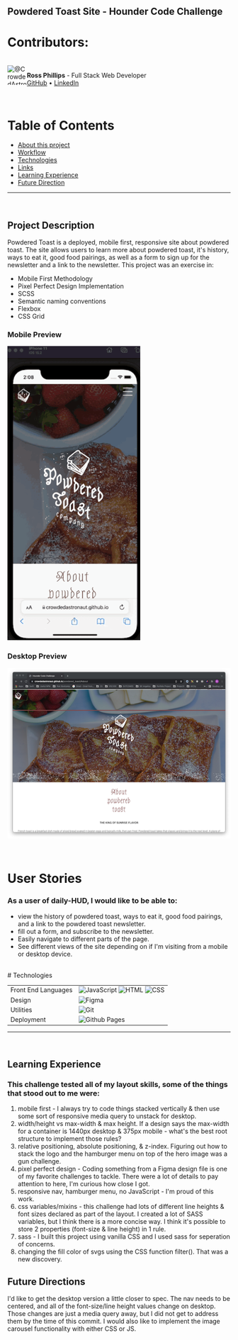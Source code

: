 ## Powdered Toast Site - Hounder Code Challenge

# Contributors:

<br />
<img  align="left" class="avatar avatar-user" src="https://avatars.githubusercontent.com/u/65795477?v=4" width="44" height="44" alt="@CrowdedAstronaut">

**Ross Phillips** - Full Stack Web Developer<br>
[GitHub](https://github.com/CrowdedAstronaut) • [LinkedIn](https://www.linkedin.com/in/johnrossphillips/)

<br />

# Table of Contents

- [About this project](#about)
- [Workflow](#userstories)
- [Technologies](#technologies)
- [Links](#links)
- [Learning Experience](#learning)
- [Future Direction](#future)

<hr />
<br />


## Project Description <a name="about"></a>

Powdered Toast is a deployed, mobile first, responsive site about powdered toast. The site allows users to learn more about powdered toast, it's history, ways to eat it, good food pairings, as well as a form to sign up for the newsletter and a link to the newsletter. This project was an exercise in:

- Mobile First Methodology
- Pixel Perfect Design Implementation
- SCSS
- Semantic naming conventions
- Flexbox
- CSS Grid



### Mobile Preview

![Mobile Gif](https://raw.githubusercontent.com/CrowdedAstronaut/powdered_toast/main/assets/powdered-toast.gif)

### Desktop Preview

![Desktop Preview](https://github.com/CrowdedAstronaut/powdered_toast/raw/main/assets/powdered-toast-desktop-preview.png)

</br>

# User Stories <a name="userstories"></a>

### As a user of daily-HUD, I would like to be able to:

- view the history of powdered toast, ways to eat it, good food pairings, and a link to the powdered toast newsletter.
- fill out a form, and subscribe to the newsletter.
- Easily navigate to different parts of the page.
- See different views of the site depending on if I'm visiting from a mobile or desktop device.

</br>
# Technologies <a name="technologies"></a>

<table>
  <tbody>
    <tr>
      <td>Front End Languages</td>
      <td>
        <img alt="JavaScript" src="https://img.shields.io/badge/javascript%20-%23323330.svg?&style=for-the-badge&logo=javascript&logoColor=%23F7DF1E" />
        <img alt="HTML" src="https://img.shields.io/badge/html5%20-%23E34F26.svg?&style=for-the-badge&logo=html5&logoColor=white" />
        <img alt="CSS" src="https://img.shields.io/badge/css3%20-%231572B6.svg?&style=for-the-badge&logo=css3&logoColor=white" />
      </td>
    </tr>
      <td>Design</td>
      <td>
        <img alt="Figma" src="https://img.shields.io/badge/Figma-F24E1E?style=for-the-badge&logo=figma&logoColor=white" />
      </td>
    </tr>
    <tr>
      <td>Utilities</td>
      <td>
        <img alt="Git" src="https://img.shields.io/badge/Git-F05032?style=for-the-badge&logo=git&logoColor=white" />
      </td>
    </tr>
    <tr>
      <td>Deployment</td>
      <td>
          <img alt="Github Pages" src="https://img.shields.io/badge/github-100000?style=for-the-badge&logo=github&logoColor=white"/>
      </td>
    </tr>
  </tbody>
</table>

<hr />
<br />


## Learning Experience <a name="leaarning"></a>

### This challenge tested all of my layout skills, some of the things that stood out to me were:
1) mobile first - I always try to code things stacked vertically & then use some sort of responsive media query to unstack for desktop.
2) width/height vs max-width & max height. If a design says the max-width for a container is 1440px desktop & 375px mobile - what's the best root structure to implement those rules?
3) relative positioning, absolute positioning, & z-index. Figuring out how to stack the logo and the hamburger menu on top of the hero image was a gun challenge.
4) pixel perfect design - Coding something from a Figma design file is one of my favorite challenges to tackle. There were a lot of details to pay attention to here, I'm curious how close I got.
5) responsive nav, hamburger menu, no JavaScript - I'm proud of this work.
6) css variables/mixins - this challenge had lots of different line heights & font sizes declared as part of the layout. I created a lot of SASS variables, but I think there is a more concise way. I think it's possible to store 2 properties (font-size & line height) in 1 rule.
7) sass - I built this project using vanilla CSS and I used sass for seperation of concerns.
8) changing the fill color of svgs using the CSS function filter(). That was a new discovery.

## Future Directions <a name="future"></a>
I'd like to get the desktop version a little closer to spec. The nav needs to be centered, and all of the font-size/line height values change on desktop. Those changes are just a media query away, but I did not get to address them by the time of this commit. I would also like to implement the image carousel functionality with either CSS or JS.
